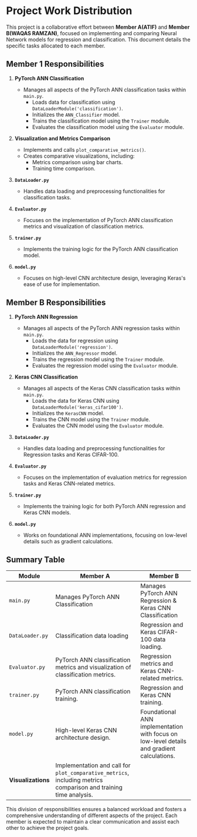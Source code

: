 # Project Work Distribution

This project is a collaborative effort between **Member A(ATIF)** and **Member B(WAQAS RAMZAN)**, focused on implementing and comparing Neural Network models for regression and classification. This document details the specific tasks allocated to each member.

## Member 1 Responsibilities

1.  **PyTorch ANN Classification**
    *   Manages all aspects of the PyTorch ANN classification tasks within `main.py`.
        *   Loads data for classification using `DataLoaderModule('classification')`.
        *   Initializes the `ANN_Classifier` model.
        *   Trains the classification model using the `Trainer` module.
        *   Evaluates the classification model using the `Evaluator` module.

2.  **Visualization and Metrics Comparison**
    *   Implements and calls `plot_comparative_metrics()`.
    *   Creates comparative visualizations, including:
        *   Metrics comparison using bar charts.
        *   Training time comparison.

3.  **`DataLoader.py`**
    *   Handles data loading and preprocessing functionalities for classification tasks.

4.  **`Evaluator.py`**
    *   Focuses on the implementation of PyTorch ANN classification metrics and visualization of classification metrics.

5.  **`trainer.py`**
    *   Implements the training logic for the PyTorch ANN classification model.

6. **`model.py`**
    *   Focuses on high-level CNN architecture design, leveraging Keras's ease of use for implementation.

## Member B Responsibilities

1.  **PyTorch ANN Regression**
    *   Manages all aspects of the PyTorch ANN regression tasks within `main.py`.
        *   Loads the data for regression using `DataLoaderModule('regression')`.
        *   Initializes the `ANN_Regressor` model.
        *   Trains the regression model using the `Trainer` module.
        *   Evaluates the regression model using the `Evaluator` module.

2.  **Keras CNN Classification**
    *   Manages all aspects of the Keras CNN classification tasks within `main.py`.
        *   Loads the data for Keras CNN using `DataLoaderModule('keras_cifar100')`.
        *   Initializes the `KerasCNN` model.
        *   Trains the CNN model using the `Trainer` module.
        *   Evaluates the CNN model using the `Evaluator` module.

3.  **`DataLoader.py`**
    *   Handles data loading and preprocessing functionalities for Regression tasks and Keras CIFAR-100.

4.  **`Evaluator.py`**
    *   Focuses on the implementation of evaluation metrics for regression tasks and Keras CNN-related metrics.

5.  **`trainer.py`**
    *   Implements the training logic for both PyTorch ANN regression and Keras CNN models.

6.  **`model.py`**
    *   Works on foundational ANN implementations, focusing on low-level details such as gradient calculations.

## Summary Table

| Module         | Member A                                                                     | Member B                                                                         |
| -------------- | ----------------------------------------------------------------------------- | --------------------------------------------------------------------------------- |
| `main.py`      | Manages PyTorch ANN Classification                                          | Manages PyTorch ANN Regression & Keras CNN Classification                         |
| `DataLoader.py`| Classification data loading                                                   | Regression and Keras CIFAR-100 data loading.                                       |
| `Evaluator.py`| PyTorch ANN classification metrics and visualization of classification metrics. | Regression metrics and Keras CNN-related metrics.                                  |
| `trainer.py`   | PyTorch ANN classification training.                                           | Regression and Keras CNN training.                                                 |
| `model.py`     | High-level Keras CNN architecture design.                                      | Foundational ANN implementation with focus on low-level details and gradient calculations.      |
| **Visualizations**   | Implementation and call for `plot_comparative_metrics`, including metrics comparison and training time analysis.                |                                                                                    |

This division of responsibilities ensures a balanced workload and fosters a comprehensive understanding of different aspects of the project. Each member is expected to maintain a clear communication and assist each other to achieve the project goals.
